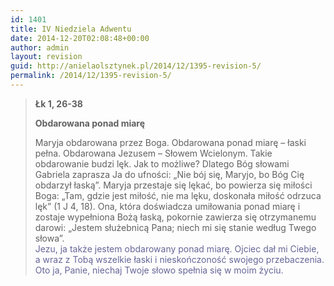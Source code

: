 ```yaml
---
id: 1401
title: IV Niedziela Adwentu
date: 2014-12-20T02:08:48+00:00
author: admin
layout: revision
guid: http://anielaolsztynek.pl/2014/12/1395-revision-5/
permalink: /2014/12/1395-revision-5/
---
```

> **Łk 1, 26-38**
> 
> **Obdarowana ponad miarę**
> 
> Maryja obdarowana przez Boga. Obdarowana ponad miarę &#8211; łaski pełna. Obdarowana Jezusem &#8211; Słowem Wcielonym. Takie obdarowanie budzi lęk. Jak to możliwe? Dlatego Bóg słowami Gabriela zaprasza Ja do ufności: &#8222;Nie bój się, Maryjo, bo Bóg Cię obdarzył łaską&#8221;. Maryja przestaje się lękać, bo powierza się miłości Boga: &#8222;Tam, gdzie jest miłość, nie ma lęku, doskonała miłość odrzuca lęk&#8221; (1 J 4, 18). Ona, która doświadcza umiłowania ponad miarę i zostaje wypełniona Bożą łaską, pokornie zawierza się otrzymanemu darowi: &#8222;Jestem służebnicą Pana; niech mi się stanie według Twego słowa&#8221;.  
> <span style="color: #666699;">Jezu, ja także jestem obdarowany ponad miarę. Ojciec dał mi Ciebie, a wraz z Tobą wszelkie łaski i nieskończoność swojego przebaczenia. Oto ja, Panie, niechaj Twoje słowo spełnia się w moim życiu.</span>